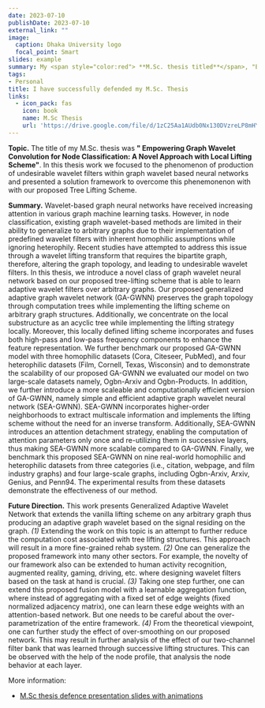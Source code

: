 ```yaml
---
date: 2023-07-10
publishDate: 2023-07-10
external_link: ""
image:
  caption: Dhaka University logo
  focal_point: Smart
slides: example
summary: My <span style="color:red"> **M.Sc. thesis titled**</span>, "Empowering Graph Wavelet Convolution for Node Classification-- A Novel Approach with Local Lifting Scheme".
tags:
- Personal
title: I have successfully defended my M.Sc. Thesis
links:
  - icon_pack: fas
    icon: book
    name: M.Sc Thesis
    url: 'https://drive.google.com/file/d/1zC25Aa1AUdb0Nx130DVzreLP8mHYM6yf/view'
---
```

**Topic.** The title of my M.Sc. thesis was **" Empowering Graph Wavelet Convolution for
Node Classification: A Novel Approach with
Local Lifting Scheme"**. In this thesis work we focused to the phenomenon of production of undesirable wavelet filters within graph wavelet based neural networks and presented a solution framework to overcome this phenemonenon with with our proposed Tree Lifting Scheme. 

**Summary.** Wavelet-based graph neural networks have received increasing attention in various graph machine learning tasks. However, in node classification, existing graph wavelet-based methods are limited in their ability to generalize to arbitrary graphs due to their implementation of predefined wavelet filters with inherent homophilic assumptions while ignoring heterophily. Recent studies have attempted to address this issue through a wavelet lifting transform that requires the bipartite graph, therefore, altering the graph topology, and leading to undesirable wavelet filters. In this thesis, we introduce a novel class of graph wavelet neural network based on our proposed tree-lifting scheme that is able to learn adaptive wavelet filters over arbitrary graphs. Our proposed generalized adaptive graph wavelet network (GA-GWNN) preserves the graph topology through computation trees while implementing the lifting scheme on arbitrary graph structures. Additionally, we concentrate on the local substructure as an acyclic tree while implementing the lifting strategy locally. Moreover, this locally defined lifting scheme incorporates and fuses both high-pass and low-pass frequency components to enhance the feature representation. We further benchmark our proposed GA-GWNN model with three homophilic datasets (Cora, Citeseer, PubMed), and four heterophilic datasets (Film, Cornell, Texas, Wisconsin) and to demonstrate the scalability of our proposed GA-GWNN we evaluated our model on two large-scale datasets namely, Ogbn-Arxiv and Ogbn-Products. In addition, we further introduce a more scaleable and computationally efficient version of GA-GWNN, namely simple and efficient adaptive graph wavelet neural network (SEA-GWNN).
SEA-GWNN incorporates higher-order neighborhoods to extract multiscale information and implements the lifting scheme without the need for an inverse transform. Additionally, SEA-GWNN introduces an attention detachment strategy, enabling the computation of attention parameters only once and re-utilizing them in successive layers, thus making SEA-GWNN more scalable compared to GA-GWNN. Finally, we benchmark this proposed SEA-GWNN on nine real-world homophilic and heterophilic datasets from three categories (i.e., citation, webpage, and film industry graphs) and four large-scale graphs, including Ogbn-Arxiv, Arxiv, Genius, and Penn94. The experimental results from these datasets demonstrate the effectiveness of our method.

**Future Direction.** This work presents Generalized Adaptive Wavelet Network that extends the vanilla lifting scheme on any arbitrary graph thus producing an adaptive graph wavelet based on the signal residing on the graph. *(1)* Extending the work on this topic is an attempt to further reduce the computation cost associated with tree lifting structures. This approach will result in a more fine-grained rehab system. *(2)* One can generalize the proposed framework into many other sectors. For example, the novelty of our framework also can be extended to human activity recognition, augmented reality, gaming, driving, etc. where designing wavelet filters based on the task at hand is crucial. *(3)* Taking one step further, one can extend this proposed fusion model with a learnable aggregation function, where instead of aggregating with a fixed set of edge weights (fixed normalized adjacency matrix), one can learn these edge weights with an attention-based network. But one needs to be careful about the over-parametrization of the entire framework. *(4)* From the theoretical viewpoint, one can further study the effect of over-smoothing on our proposed network. This may result in further analysis of the effect of our two-channel filter bank that was learned through successive lifting structures. This can be observed with the help of the node profile, that analysis the node behavior at each layer.  

More information:
- [M.Sc thesis defence presentation slides with animations](https://docs.google.com/presentation/d/1a_fMTVysP8ILVc0HPVmFYnWuky6WNLMm/edit?usp=sharing&ouid=111728215995985796007&rtpof=true&sd=true)